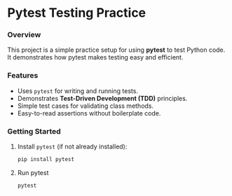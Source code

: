 # **Pytest Testing Practice**  

### **Overview**  
This project is a simple practice setup for using **pytest** to test Python code. It demonstrates how pytest makes testing easy and efficient.  

### **Features**  
- Uses `pytest` for writing and running tests.  
- Demonstrates **Test-Driven Development (TDD)** principles.
- Simple test cases for validating class methods.  
- Easy-to-read assertions without boilerplate code.  

### **Getting Started**  
1. Install `pytest` (if not already installed):  
   ```bash
   pip install pytest
   ```
2. Run pytest
   ```bash
   pytest
   ```
